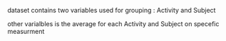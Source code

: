 dataset contains two variables used for grouping : Activity and Subject

other varialbles is the average for each Activity and Subject on specefic measurment
